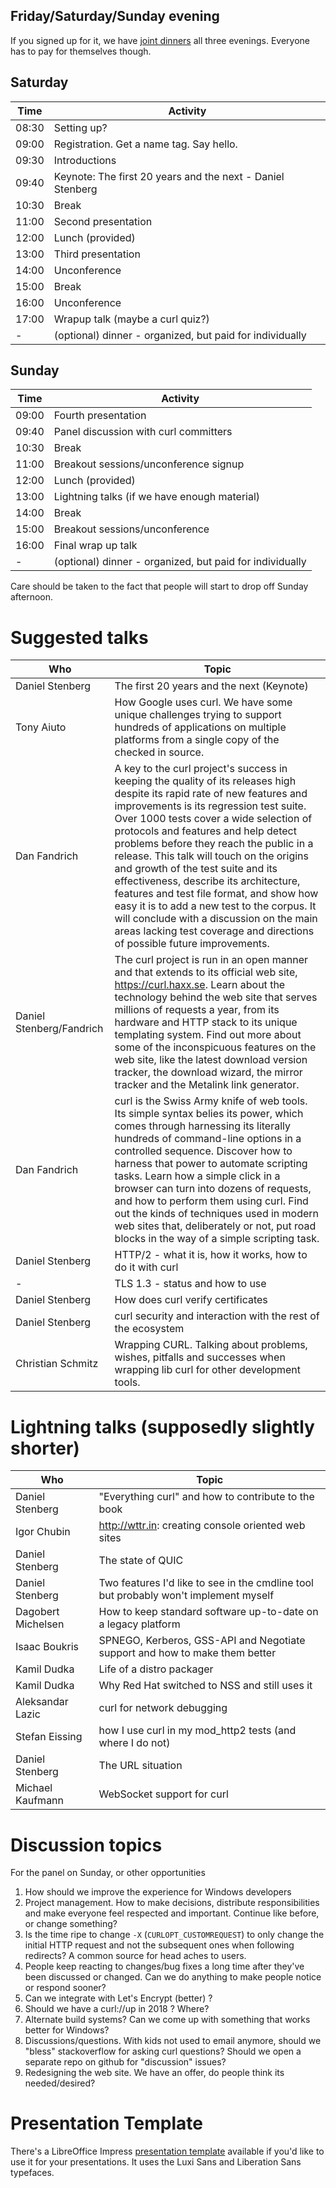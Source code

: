 ## Friday/Saturday/Sunday evening

If you signed up for it, we have [joint dinners](curl-meeting-2017-dinners) all three evenings. Everyone has to pay for themselves though.

## Saturday

| Time  | Activity |
|-------|----------|
| 08:30 | Setting up?
| 09:00 | Registration. Get a name tag. Say hello.
| 09:30 | Introductions
| 09:40 | Keynote: The first 20 years and the next - Daniel Stenberg
| 10:30 | Break
| 11:00 | Second presentation
| 12:00 | Lunch (provided)
| 13:00 | Third presentation
| 14:00 | Unconference
| 15:00 | Break
| 16:00 | Unconference
| 17:00 | Wrapup talk (maybe a curl quiz?)
| -     | (optional) dinner - organized, but paid for individually

## Sunday

| Time | Activity |
|-------|----------|
| 09:00 | Fourth presentation
| 09:40 | Panel discussion with curl committers
| 10:30 | Break
| 11:00 | Breakout sessions/unconference signup
| 12:00 | Lunch (provided)
| 13:00 | Lightning talks (if we have enough material)
| 14:00 | Break
| 15:00 | Breakout sessions/unconference
| 16:00 | Final wrap up talk
| -     | (optional) dinner - organized, but paid for individually

Care should be taken to the fact that people will start to drop off Sunday afternoon.

# Suggested talks

| Who | Topic |
|-----|-------|
| Daniel Stenberg | The first 20 years and the next (Keynote)
| Tony Aiuto | How Google uses curl. We have some unique challenges trying to support hundreds of applications on multiple platforms from a single copy of the checked in source.
| Dan Fandrich | A key to the curl project's success in keeping the quality of its releases high despite its rapid rate of new features and improvements is its regression test suite. Over 1000 tests cover a wide selection of protocols and features and help detect problems before they reach the public in a release. This talk will touch on the origins and growth of the test suite and its effectiveness, describe its architecture, features and test file format, and show how easy it is to add a new test to the corpus. It will conclude with a discussion on the main areas lacking test coverage and directions of possible future improvements.
| Daniel Stenberg/Fandrich | The curl project is run in an open manner and that extends to its official web site, https://curl.haxx.se. Learn about the technology behind the web site that serves millions of requests a year, from its hardware and HTTP stack to its unique templating system. Find out more about some of the inconspicuous features on the web site, like the latest download version tracker, the download wizard, the mirror tracker and the Metalink link generator.
| Dan Fandrich | curl is the Swiss Army knife of web tools. Its simple syntax belies its power, which comes through harnessing its literally hundreds of command-line options in a controlled sequence. Discover how to harness that power to automate scripting tasks. Learn how a simple click in a browser can turn into dozens of requests, and how to perform them using curl. Find out the kinds of techniques used in modern web sites that, deliberately or not, put road blocks in the way of a simple scripting task.
| Daniel Stenberg | HTTP/2 - what it is, how it works, how to do it with curl
| - | TLS 1.3 - status and how to use
| Daniel Stenberg | How does curl verify certificates
| Daniel Stenberg | curl security and interaction with the rest of the ecosystem 
| Christian Schmitz | Wrapping CURL. Talking about problems, wishes, pitfalls and successes when wrapping lib curl for other development tools.

# Lightning talks (supposedly slightly shorter)

| Who | Topic |
|-----|-------|
| Daniel Stenberg | "Everything curl" and how to contribute to the book
| Igor Chubin | http://wttr.in: creating console oriented web sites
| Daniel Stenberg | The state of QUIC
| Daniel Stenberg | Two features I'd like to see in the cmdline tool but probably won't implement myself
| Dagobert Michelsen | How to keep standard software up-to-date on a legacy platform
| Isaac Boukris | SPNEGO, Kerberos, GSS-API and Negotiate support and how to make them better
| Kamil Dudka | Life of a distro packager
| Kamil Dudka | Why Red Hat switched to NSS and still uses it
| Aleksandar Lazic | curl for network debugging
| Stefan Eissing | how I use curl in my mod_http2 tests (and where I do not)
| Daniel Stenberg | The URL situation
| Michael Kaufmann | WebSocket support for curl

# Discussion topics

For the panel on Sunday, or other opportunities

 1. How should we improve the experience for Windows developers
 2. Project management. How to make decisions, distribute responsibilities and make everyone feel respected and important. Continue like before, or change something?
 3. Is the time ripe to change `-X` (`CURLOPT_CUSTOMREQUEST`) to only change the initial HTTP request and not the subsequent ones when following redirects? A common source for head aches to users.
 4. People keep reacting to changes/bug fixes a long time after they've been discussed or changed. Can we do anything to make people notice or respond sooner?
 5. Can we integrate with Let's Encrypt (better) ?
 6. Should we have a curl://up in 2018 ? Where?
 7. Alternate build systems? Can we come up with something that works better for Windows?
 8. Discussions/questions. With kids not used to email anymore, should we "bless" stackoverflow for asking curl questions? Should we open a separate repo on github for "discussion" issues?
 9. Redesigning the web site. We have an offer, do people think its needed/desired?

# Presentation Template

There's a LibreOffice Impress [presentation template](curlup-presentation-template.otp)
available if you'd like to use it for your presentations. It uses the Luxi Sans
and Liberation Sans typefaces.

